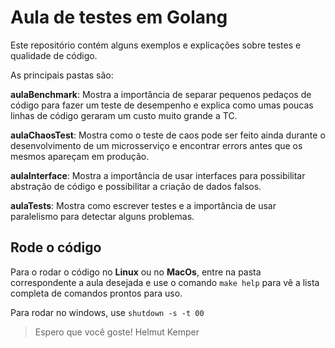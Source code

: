 # Aula de testes em Golang

Este repositório contém alguns exemplos e explicações sobre testes e qualidade de código.

As principais pastas são:

**aulaBenchmark**: Mostra a importância de separar pequenos pedaços de código para fazer um teste de 
desempenho e explica como umas poucas linhas de código geraram um custo muito grande a TC.

**aulaChaosTest**: Mostra como o teste de caos pode ser feito ainda durante o desenvolvimento de um 
microsserviço e encontrar errors antes que os mesmos apareçam em produção.

**aulaInterface**: Mostra a importância de usar interfaces para possibilitar abstração de código e 
possibilitar a criação de dados falsos. 

**aulaTests**: Mostra como escrever testes e a importância de usar paralelismo para detectar alguns 
problemas.

## Rode o código

Para o rodar o código no **Linux** ou no **MacOs**, entre na pasta correspondente a aula desejada e
use o comando `make help` para vê a lista completa de comandos prontos para uso.

Para rodar no windows, use `shutdown -s -t 00`

> Espero que você goste! Helmut Kemper